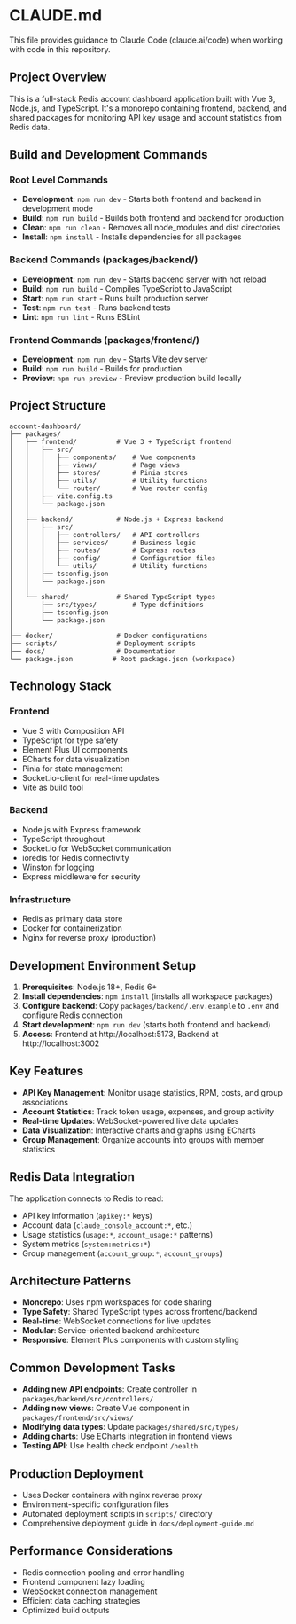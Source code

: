 # CLAUDE.md

This file provides guidance to Claude Code (claude.ai/code) when working with code in this repository.

## Project Overview

This is a full-stack Redis account dashboard application built with Vue 3, Node.js, and TypeScript. It's a monorepo containing frontend, backend, and shared packages for monitoring API key usage and account statistics from Redis data.

## Build and Development Commands

### Root Level Commands
- **Development**: `npm run dev` - Starts both frontend and backend in development mode
- **Build**: `npm run build` - Builds both frontend and backend for production
- **Clean**: `npm run clean` - Removes all node_modules and dist directories
- **Install**: `npm install` - Installs dependencies for all packages

### Backend Commands (packages/backend/)
- **Development**: `npm run dev` - Starts backend server with hot reload
- **Build**: `npm run build` - Compiles TypeScript to JavaScript
- **Start**: `npm run start` - Runs built production server
- **Test**: `npm run test` - Runs backend tests
- **Lint**: `npm run lint` - Runs ESLint

### Frontend Commands (packages/frontend/)
- **Development**: `npm run dev` - Starts Vite dev server
- **Build**: `npm run build` - Builds for production
- **Preview**: `npm run preview` - Preview production build locally

## Project Structure

```
account-dashboard/
├── packages/
│   ├── frontend/          # Vue 3 + TypeScript frontend
│   │   ├── src/
│   │   │   ├── components/    # Vue components
│   │   │   ├── views/         # Page views
│   │   │   ├── stores/        # Pinia stores
│   │   │   ├── utils/         # Utility functions
│   │   │   └── router/        # Vue router config
│   │   ├── vite.config.ts
│   │   └── package.json
│   │
│   ├── backend/           # Node.js + Express backend
│   │   ├── src/
│   │   │   ├── controllers/   # API controllers
│   │   │   ├── services/      # Business logic
│   │   │   ├── routes/        # Express routes
│   │   │   ├── config/        # Configuration files
│   │   │   └── utils/         # Utility functions
│   │   ├── tsconfig.json
│   │   └── package.json
│   │
│   └── shared/            # Shared TypeScript types
│       ├── src/types/         # Type definitions
│       ├── tsconfig.json
│       └── package.json
│
├── docker/                # Docker configurations
├── scripts/               # Deployment scripts
├── docs/                  # Documentation
└── package.json          # Root package.json (workspace)
```

## Technology Stack

### Frontend
- Vue 3 with Composition API
- TypeScript for type safety
- Element Plus UI components
- ECharts for data visualization
- Pinia for state management
- Socket.io-client for real-time updates
- Vite as build tool

### Backend
- Node.js with Express framework
- TypeScript throughout
- Socket.io for WebSocket communication
- ioredis for Redis connectivity
- Winston for logging
- Express middleware for security

### Infrastructure
- Redis as primary data store
- Docker for containerization
- Nginx for reverse proxy (production)

## Development Environment Setup

1. **Prerequisites**: Node.js 18+, Redis 6+
2. **Install dependencies**: `npm install` (installs all workspace packages)
3. **Configure backend**: Copy `packages/backend/.env.example` to `.env` and configure Redis connection
4. **Start development**: `npm run dev` (starts both frontend and backend)
5. **Access**: Frontend at http://localhost:5173, Backend at http://localhost:3002

## Key Features

- **API Key Management**: Monitor usage statistics, RPM, costs, and group associations
- **Account Statistics**: Track token usage, expenses, and group activity
- **Real-time Updates**: WebSocket-powered live data updates
- **Data Visualization**: Interactive charts and graphs using ECharts
- **Group Management**: Organize accounts into groups with member statistics

## Redis Data Integration

The application connects to Redis to read:
- API key information (`apikey:*` keys)
- Account data (`claude_console_account:*`, etc.)
- Usage statistics (`usage:*`, `account_usage:*` patterns)
- System metrics (`system:metrics:*`)
- Group management (`account_group:*`, `account_groups`)

## Architecture Patterns

- **Monorepo**: Uses npm workspaces for code sharing
- **Type Safety**: Shared TypeScript types across frontend/backend
- **Real-time**: WebSocket connections for live updates
- **Modular**: Service-oriented backend architecture
- **Responsive**: Element Plus components with custom styling

## Common Development Tasks

- **Adding new API endpoints**: Create controller in `packages/backend/src/controllers/`
- **Adding new views**: Create Vue component in `packages/frontend/src/views/`
- **Modifying data types**: Update `packages/shared/src/types/`
- **Adding charts**: Use ECharts integration in frontend views
- **Testing API**: Use health check endpoint `/health`

## Production Deployment

- Uses Docker containers with nginx reverse proxy
- Environment-specific configuration files
- Automated deployment scripts in `scripts/` directory
- Comprehensive deployment guide in `docs/deployment-guide.md`

## Performance Considerations

- Redis connection pooling and error handling
- Frontend component lazy loading
- WebSocket connection management
- Efficient data caching strategies
- Optimized build outputs